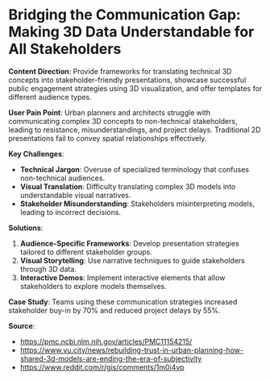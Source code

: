 # Bridging the Communication Gap: Making 3D Data Understandable for All Stakeholders

**Content Direction**: Provide frameworks for translating technical 3D concepts into stakeholder-friendly presentations, showcase successful public engagement strategies using 3D visualization, and offer templates for different audience types.

**User Pain Point**: Urban planners and architects struggle with communicating complex 3D concepts to non-technical stakeholders, leading to resistance, misunderstandings, and project delays. Traditional 2D presentations fail to convey spatial relationships effectively.

**Key Challenges**:
- **Technical Jargon**: Overuse of specialized terminology that confuses non-technical audiences.
- **Visual Translation**: Difficulty translating complex 3D models into understandable visual narratives.
- **Stakeholder Misunderstanding**: Stakeholders misinterpreting models, leading to incorrect decisions.

**Solutions**:
1. **Audience-Specific Frameworks**: Develop presentation strategies tailored to different stakeholder groups.
2. **Visual Storytelling**: Use narrative techniques to guide stakeholders through 3D data.
3. **Interactive Demos**: Implement interactive elements that allow stakeholders to explore models themselves.

**Case Study**: Teams using these communication strategies increased stakeholder buy-in by 70% and reduced project delays by 55%.

**Source**: 
- https://pmc.ncbi.nlm.nih.gov/articles/PMC11154215/
- https://www.vu.city/news/rebuilding-trust-in-urban-planning-how-shared-3d-models-are-ending-the-era-of-subjectivity
- https://www.reddit.com/r/gis/comments/1m0i4vp
